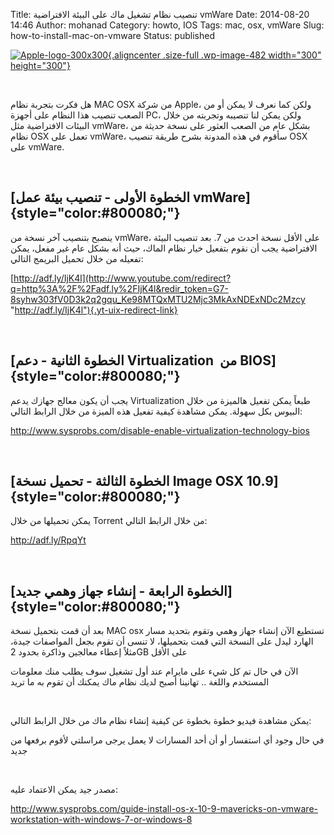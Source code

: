 Title: تنصيب نظام تشغيل ماك على البيئة الافتراضية vmWare
Date: 2014-08-20 14:46
Author: mohanad
Category: howto, IOS
Tags: mac, osx, vmWare
Slug: how-to-install-mac-on-vmware
Status: published

[![Apple-logo-300x300](../../static/images/how-to-install-mac-on-vmware/Apple-logo-300x300.png){.aligncenter .size-full .wp-image-482 width="300" height="300"}](../../static/images/how-to-install-mac-on-vmware/Apple-logo-300x300.png)

 

هل فكرت بتجربة نظام MAC OSX من شركة Apple، ولكن كما نعرف لا يمكن أو من الصعب تنصيب هذا النظام على أجهزة PC، ولكن يمكن لنا تنصيبه وتجربته من خلال البيئات الافتراضية مثل vmWare، بشكل عام من الصعب العثور على نسخة حديثة من نظام OSX تعمل على vmWare، سأقوم في هذه المدونة بشرح طريقة تنصيب OSX على vmWare.

 

[الخطوة الأولى - تنصيب بيئة عمل vmWare]{style="color:#800080;"} 
---------------------------------------------------------------

ينصبح بتنصيب آخر نسخة من vmWare، على الأقل نسخة احدث من 7. بعد تنصيب البيئة الافتراضية يجب أن نقوم بتفعيل خيار نظام الماك، حيث أنه بشكل عام غير مفعل، يمكن تفعيله من خلال تحميل البريمج التالي:

[http://adf.ly/IjK4l](http://www.youtube.com/redirect?q=http%3A%2F%2Fadf.ly%2FIjK4l&redir_token=G7-8syhw303fV0D3k2q2gqu_Ke98MTQxMTU2Mjc3MkAxNDExNDc2Mzcy "http://adf.ly/IjK4l"){.yt-uix-redirect-link}

 

[الخطوة الثانية - دعم Virtualization  من BIOS]{style="color:#800080;"} 
----------------------------------------------------------------------

يجب أن يكون معالج جهازك يدعم Virtualization طبعاً يمكن تفعيل هالميزة من خلال البيوس بكل سهولة. يمكن مشاهدة كيفية تفعيل هذه الميزة من خلال الرابط التالي:

<http://www.sysprobs.com/disable-enable-virtualization-technology-bios>

 

[الخطوة الثالثة - تحميل نسخة Image OSX 10.9]{style="color:#800080;"} 
--------------------------------------------------------------------

يمكن تحميلها من خلال Torrent من خلال الرابط التالي:

<http://adf.ly/RpqYt>

 

[الخطوة الرابعة - إنشاء جهاز وهمي جديد]{style="color:#800080;"} 
---------------------------------------------------------------

بعد أن قمت بتحميل نسخة MAC osx تستطيع الآن إنشاء جهاز وهمي وتقوم بتحديد مسار الهارد ليدل على النسخة التي قمت بتحميلها، لا تنسى أن تقوم بجعل المواصفات جيدة، مثلاً إعطاء معالجين وذاكرة بحدود 2GB على الأقل

الآن في حال تم كل شيء على مايرام عند أول تشغيل سوف يطلب منك معلومات المستخدم واللغة .. تهانينا أصبح لديك نظام ماك يمكنك أن تقوم به ما تريد

 

يمكن مشاهدة فيديو خطوة بخطوة عن كيفية إنشاء نظام ماك من خلال الرابط التالي:

في حال وجود أي استفسار أو أن أحد المسارات لا يعمل يرجى مراسلتي لأقوم برفعها من جديد

 

مصدر جيد يمكن الاعتماد عليه:

http://www.sysprobs.com/guide-install-os-x-10-9-mavericks-on-vmware-workstation-with-windows-7-or-windows-8
